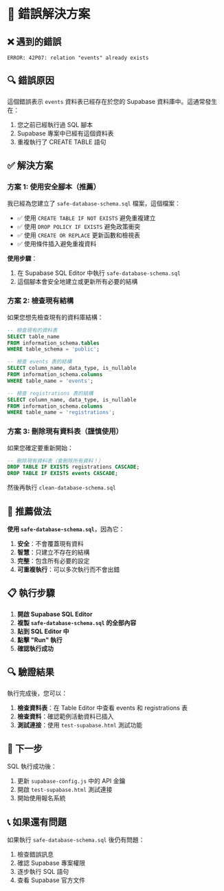 # 🔧 錯誤解決方案

## ❌ 遇到的錯誤

```
ERROR: 42P07: relation "events" already exists
```

## 🔍 錯誤原因

這個錯誤表示 `events` 資料表已經存在於您的 Supabase 資料庫中。這通常發生在：

1. 您之前已經執行過 SQL 腳本
2. Supabase 專案中已經有這個資料表
3. 重複執行了 CREATE TABLE 語句

## ✅ 解決方案

### 方案 1: 使用安全腳本（推薦）

我已經為您建立了 `safe-database-schema.sql` 檔案，這個檔案：

- ✅ 使用 `CREATE TABLE IF NOT EXISTS` 避免重複建立
- ✅ 使用 `DROP POLICY IF EXISTS` 避免政策衝突
- ✅ 使用 `CREATE OR REPLACE` 更新函數和檢視表
- ✅ 使用條件插入避免重複資料

**使用步驟**：
1. 在 Supabase SQL Editor 中執行 `safe-database-schema.sql`
2. 這個腳本會安全地建立或更新所有必要的結構

### 方案 2: 檢查現有結構

如果您想先檢查現有的資料庫結構：

```sql
-- 檢查現有的資料表
SELECT table_name 
FROM information_schema.tables 
WHERE table_schema = 'public';

-- 檢查 events 表的結構
SELECT column_name, data_type, is_nullable
FROM information_schema.columns
WHERE table_name = 'events';

-- 檢查 registrations 表的結構
SELECT column_name, data_type, is_nullable
FROM information_schema.columns
WHERE table_name = 'registrations';
```

### 方案 3: 刪除現有資料表（謹慎使用）

如果您確定要重新開始：

```sql
-- 刪除現有資料表（會刪除所有資料！）
DROP TABLE IF EXISTS registrations CASCADE;
DROP TABLE IF EXISTS events CASCADE;
```

然後再執行 `clean-database-schema.sql`

## 🎯 推薦做法

**使用 `safe-database-schema.sql`**，因為它：

1. **安全**：不會覆蓋現有資料
2. **智慧**：只建立不存在的結構
3. **完整**：包含所有必要的設定
4. **可重複執行**：可以多次執行而不會出錯

## 📋 執行步驟

1. **開啟 Supabase SQL Editor**
2. **複製 `safe-database-schema.sql` 的全部內容**
3. **貼到 SQL Editor 中**
4. **點擊 "Run" 執行**
5. **確認執行成功**

## 🔍 驗證結果

執行完成後，您可以：

1. **檢查資料表**：在 Table Editor 中查看 events 和 registrations 表
2. **檢查資料**：確認範例活動資料已插入
3. **測試連接**：使用 `test-supabase.html` 測試功能

## 🚀 下一步

SQL 執行成功後：
1. 更新 `supabase-config.js` 中的 API 金鑰
2. 開啟 `test-supabase.html` 測試連接
3. 開始使用報名系統

## 📞 如果還有問題

如果執行 `safe-database-schema.sql` 後仍有問題：
1. 檢查錯誤訊息
2. 確認 Supabase 專案權限
3. 逐步執行 SQL 語句
4. 查看 Supabase 官方文件



